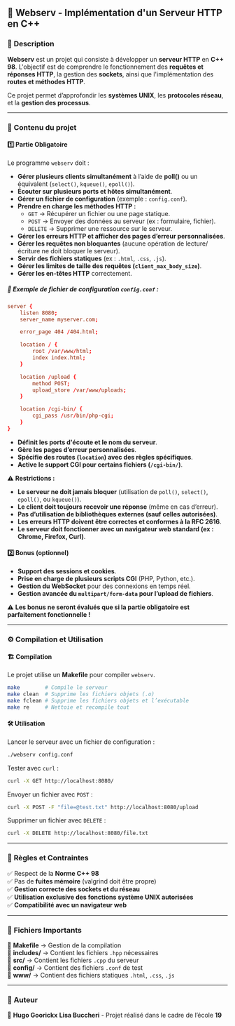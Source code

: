 ## 📌 **Webserv - Implémentation d'un Serveur HTTP en C++**  

### 📖 **Description**  
**Webserv** est un projet qui consiste à développer un **serveur HTTP** en **C++ 98**. L'objectif est de comprendre le fonctionnement des **requêtes et réponses HTTP**, la gestion des **sockets**, ainsi que l'implémentation des **routes et méthodes HTTP**.  

Ce projet permet d’approfondir les **systèmes UNIX**, les **protocoles réseau**, et la **gestion des processus**.  

---

### 📂 **Contenu du projet**  

#### 1️⃣ **Partie Obligatoire**  
Le programme `webserv` doit :  
- **Gérer plusieurs clients simultanément** à l’aide de **poll()** ou un équivalent (`select()`, `kqueue()`, `epoll()`).  
- **Écouter sur plusieurs ports et hôtes simultanément**.  
- **Gérer un fichier de configuration** (exemple : `config.conf`).  
- **Prendre en charge les méthodes HTTP :**  
  - `GET` → Récupérer un fichier ou une page statique.  
  - `POST` → Envoyer des données au serveur (ex : formulaire, fichier).  
  - `DELETE` → Supprimer une ressource sur le serveur.  
- **Gérer les erreurs HTTP et afficher des pages d’erreur personnalisées**.  
- **Gérer les requêtes non bloquantes** (aucune opération de lecture/écriture ne doit bloquer le serveur).  
- **Servir des fichiers statiques** (ex : `.html`, `.css`, `.js`).  
- **Gérer les limites de taille des requêtes (`client_max_body_size`)**.  
- **Gérer les en-têtes HTTP** correctement.  

##### 📌 **Exemple de fichier de configuration `config.conf` :**  
```conf
server {
    listen 8080;
    server_name myserver.com;

    error_page 404 /404.html;

    location / {
        root /var/www/html;
        index index.html;
    }

    location /upload {
        method POST;
        upload_store /var/www/uploads;
    }

    location /cgi-bin/ {
        cgi_pass /usr/bin/php-cgi;
    }
}
```
- **Définit les ports d'écoute et le nom du serveur**.  
- **Gère les pages d’erreur personnalisées**.  
- **Spécifie des routes (`location`) avec des règles spécifiques**.  
- **Active le support CGI pour certains fichiers (`/cgi-bin/`)**.  

⚠ **Restrictions :**  
- **Le serveur ne doit jamais bloquer** (utilisation de `poll()`, `select()`, `epoll()`, ou `kqueue()`).  
- **Le client doit toujours recevoir une réponse** (même en cas d’erreur).  
- **Pas d’utilisation de bibliothèques externes (sauf celles autorisées)**.  
- **Les erreurs HTTP doivent être correctes et conformes à la RFC 2616**.  
- **Le serveur doit fonctionner avec un navigateur web standard (ex : Chrome, Firefox, Curl)**.  

#### 2️⃣ **Bonus (optionnel)**  
- **Support des sessions et cookies**.  
- **Prise en charge de plusieurs scripts CGI** (PHP, Python, etc.).  
- **Gestion du WebSocket** pour des connexions en temps réel.  
- **Gestion avancée du `multipart/form-data` pour l’upload de fichiers**.  

⚠ **Les bonus ne seront évalués que si la partie obligatoire est parfaitement fonctionnelle !**  

---

### ⚙️ **Compilation et Utilisation**  

#### 🏗 **Compilation**  
Le projet utilise un **Makefile** pour compiler `webserv`.  
```bash
make        # Compile le serveur
make clean  # Supprime les fichiers objets (.o)
make fclean # Supprime les fichiers objets et l’exécutable
make re     # Nettoie et recompile tout
```

#### 🛠 **Utilisation**  
Lancer le serveur avec un fichier de configuration :  
```bash
./webserv config.conf
```
Tester avec `curl` :  
```bash
curl -X GET http://localhost:8080/
```
Envoyer un fichier avec `POST` :  
```bash
curl -X POST -F "file=@test.txt" http://localhost:8080/upload
```
Supprimer un fichier avec `DELETE` :  
```bash
curl -X DELETE http://localhost:8080/file.txt
```
---

### 📜 **Règles et Contraintes**  
✅ Respect de la **Norme C++ 98**  
✅ Pas de **fuites mémoire** (valgrind doit être propre)  
✅ **Gestion correcte des sockets et du réseau**  
✅ **Utilisation exclusive des fonctions système UNIX autorisées**  
✅ **Compatibilité avec un navigateur web**  

---

### 📄 **Fichiers Importants**  
📂 **Makefile** → Gestion de la compilation  
📂 **includes/** → Contient les fichiers `.hpp` nécessaires  
📂 **src/** → Contient les fichiers `.cpp` du serveur  
📂 **config/** → Contient des fichiers `.conf` de test  
📂 **www/** → Contient des fichiers statiques `.html`, `.css`, `.js`  

---

### 🚀 **Auteur**  
👤 **Hugo Goorickx** **Lisa Buccheri** - Projet réalisé dans le cadre de l’école **19**  